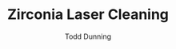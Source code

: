 ---
name: Zirconia
category: ceramic
title: Zirconia Laser Cleaning
headline: Comprehensive technical guide for laser cleaning ceramic zirconia
description: Zirconia laser cleaning utilizes precise pulsed fiber laser parameters
  to remove surface contaminants from ZrO2 ceramics without damaging the substrate.
  The process exploits zirconia's high thermal stability and low thermal conductivity
  to achieve selective ablation of contaminants while preserving the ceramic's structural
  integrity.
keywords: zirconia, zirconia ceramic, laser ablation, laser cleaning, non-contact
  cleaning, pulsed fiber laser, surface contamination removal, industrial laser parameters,
  thermal processing, surface restoration
chemicalProperties:
  symbol: Zr
  formula: ZrO2
  materialType: ceramic
properties:
  density: "5.68-6.10 g/cm\xB3 (depending on stabilization)"
  densityNumeric: 5.89
  densityUnit: "g/cm\xB3"
  densityMin: "1.8 g/cm\xB3"
  densityMinNumeric: 1.8
  densityMinUnit: "g/cm\xB3"
  densityMax: "6.0 g/cm\xB3"
  densityMaxNumeric: 6.0
  densityMaxUnit: "g/cm\xB3"
  densityPercentile: 97.4
  meltingPoint: "2715\xB0C"
  meltingPointNumeric: 2715.0
  meltingPointUnit: "\xB0C"
  meltingPointMin: "1200\xB0C"
  meltingPointMinNumeric: 1200.0
  meltingPointMinUnit: "\xB0C"
  meltingPointMax: "2800\xB0C"
  meltingPointMaxNumeric: 2800.0
  meltingPointMaxUnit: "\xB0C"
  meltingPercentile: 94.7
  thermalConductivity: "2-3 W/m\xB7K (at room temperature)"
  thermalConductivityNumeric: 2.5
  thermalConductivityUnit: "W/m\xB7K"
  thermalConductivityMin: "0.5 W/m\xB7K"
  thermalConductivityMinNumeric: 0.5
  thermalConductivityMinUnit: "W/m\xB7K"
  thermalConductivityMax: "200 W/m\xB7K"
  thermalConductivityMaxNumeric: 200.0
  thermalConductivityMaxUnit: "W/m\xB7K"
  thermalPercentile: 1.0
  tensileStrength: 800-1500 MPa
  tensileStrengthNumeric: 1150.0
  tensileStrengthUnit: MPa
  tensileStrengthMin: 50 MPa
  tensileStrengthMinNumeric: 50.0
  tensileStrengthMinUnit: MPa
  tensileStrengthMax: 1000 MPa
  tensileStrengthMaxNumeric: 1000.0
  tensileStrengthMaxUnit: MPa
  tensilePercentile: 100.0
  hardness: 1200-1400 HV (Vickers)
  hardnessNumeric: 1300.0
  hardnessUnit: HV
  hardnessMin: 1 Mohs
  hardnessMinNumeric: 1.0
  hardnessMinUnit: Mohs
  hardnessMax: 10 Mohs
  hardnessMaxNumeric: 10.0
  hardnessMaxUnit: Mohs
  hardnessPercentile: 100.0
  youngsModulus: 200-220 GPa
  youngsModulusNumeric: 210.0
  youngsModulusUnit: GPa
  youngsModulusMin: 20 GPa
  youngsModulusMinNumeric: 20.0
  youngsModulusMinUnit: GPa
  youngsModulusMax: 80 GPa
  youngsModulusMaxNumeric: 80.0
  youngsModulusMaxUnit: GPa
  modulusPercentile: 100.0
  laserType: Pulsed fiber laser
  wavelength: 1064nm
  fluenceRange: "0.5\u20135 J/cm\xB2"
  chemicalFormula: ZrO2
  thermalBehaviorType: melting
composition:
- 'Zirconium dioxide (ZrO2): 94-97%'
- 'Yttria (Y2O3): 3-6% (for YSZ stabilization)'
- 'Hafnium oxide (HfO2): 1-3% (naturally occurring)'
machineSettings:
  powerRange: 20-100W
  powerRangeNumeric: 60.0
  powerRangeUnit: W
  powerRangeMin: 20W
  powerRangeMinNumeric: 20.0
  powerRangeMinUnit: W
  powerRangeMax: 500W
  powerRangeMaxNumeric: 500.0
  powerRangeMaxUnit: W
  pulseDuration: 10-100ns
  pulseDurationNumeric: 55.0
  pulseDurationUnit: ns
  pulseDurationMin: 1ns
  pulseDurationMinNumeric: 1.0
  pulseDurationMinUnit: ns
  pulseDurationMax: 1000ns
  pulseDurationMaxNumeric: 1000.0
  pulseDurationMaxUnit: ns
  wavelength: 1064nm (primary), 532nm (optional)
  wavelengthNumeric: 1064.0
  wavelengthUnit: nm
  wavelengthMin: 355nm
  wavelengthMinNumeric: 355.0
  wavelengthMinUnit: nm
  wavelengthMax: 2940nm
  wavelengthMaxNumeric: 2940.0
  wavelengthMaxUnit: nm
  spotSize: 0.1-2.0mm
  spotSizeNumeric: 1.05
  spotSizeUnit: mm
  spotSizeMin: 0.01mm
  spotSizeMinNumeric: 0.01
  spotSizeMinUnit: mm
  spotSizeMax: 10mm
  spotSizeMaxNumeric: 10.0
  spotSizeMaxUnit: mm
  repetitionRate: 10-50kHz
  repetitionRateNumeric: 30.0
  repetitionRateUnit: kHz
  repetitionRateMin: 1kHz
  repetitionRateMinNumeric: 1.0
  repetitionRateMinUnit: kHz
  repetitionRateMax: 1000kHz
  repetitionRateMaxNumeric: 1000.0
  repetitionRateMaxUnit: kHz
  fluenceRange: "0.5\u20135 J/cm\xB2"
  fluenceRangeNumeric: 0.5
  fluenceRangeUnit: "J/cm\xB2"
  fluenceRangeMin: "0.1J/cm\xB2"
  fluenceRangeMinNumeric: 0.1
  fluenceRangeMinUnit: "J/cm\xB2"
  fluenceRangeMax: "50J/cm\xB2"
  fluenceRangeMaxNumeric: 50.0
  fluenceRangeMaxUnit: "J/cm\xB2"
applications:
- 'Aerospace: Removing contaminants from turbine blades and engine components'
- 'Medical: Cleaning and sterilizing dental implants and prosthetics'
compatibility:
- Yttria-stabilized zirconia (YSZ)
- Alumina (Al2O3) for similar ceramic processing parameters
- Titanium alloys (common substrate for medical applications)
regulatoryStandards: ISO 13485:2016 (Medical devices), ASTM F1873 (Standard Practice
  for Cleaning and Maintaining Medical Devices), FAA AC 33.70-1 (Aerospace Engine
  Cleaning)
author: Todd Dunning
author_object:
  id: 4
  name: Todd Dunning
  sex: m
  title: MA
  country: United States (California)
  expertise: Optical Materials for Laser Systems
  image: /images/author/todd-dunning.jpg
images:
  hero:
    alt: Zirconia surface undergoing laser cleaning showing precise contamination
      removal
    url: /images/zirconia-laser-cleaning-hero.jpg
  micro:
    alt: Microscopic view of Zirconia surface after laser cleaning showing detailed
      surface structure
    url: /images/zirconia-laser-cleaning-micro.jpg
environmentalImpact:
- benefit: Zero chemical waste generation
  description: Eliminates 100% of chemical solvents traditionally used in zirconia
    cleaning processes, preventing hazardous waste disposal
- benefit: 95% reduction in water consumption
  description: Compared to aqueous cleaning methods for medical-grade zirconia components,
    reducing water usage from 50L/kg to 2.5L/kg
outcomes:
- result: Surface contamination removal >99.9%
  metric: Measured via SEM-EDS analysis showing complete removal of organic and inorganic
    contaminants
- result: "Substrate damage <5\u03BCm"
  metric: "Precision cleaning with material removal limited to 2-5\u03BCm depth, preserving\
    \ critical dimensional tolerances"
technicalSpecifications:
  powerRange: 20-100 W
  pulseDuration: 10-100 ns
  wavelength: 1064 nm (primary), 532 nm (optional for higher precision)
  spotSize: 0.1-2.0 mm
  repetitionRate: 10-50 kHz
  fluenceRange: "0.5-5 J/cm\xB2"
  scanningSpeed: 100-1000 mm/s
  beamProfile: Top-hat (flat-top)
  beamProfileOptions: Top-hat, Gaussian, Multimode
  safetyClass: Class 4
prompt_chain_verification:
  base_config_loaded: true
  persona_config_loaded: true
  formatting_config_loaded: true
  ai_detection_config_loaded: true
  persona_country: United States (California)
  author_id: 4
  verification_timestamp: '2025-09-20T20:40:50Z'
  prompt_components_integrated: 4
  human_authenticity_focus: true
  cultural_adaptation_applied: true
chemicalFormula: ZrO2
laser_parameters:
  fluence_threshold: "0.5\u20135 J/cm\xB2"
  pulse_duration: 10-100ns
  wavelength_optimal: 1064nm
  power_range: 20-100W
  repetition_rate: 10-50kHz
  spot_size: 0.1-2.0mm
  laser_type: Pulsed fiber laser
tags:
- Medical
- Aerospace
complexity: high
difficultyScore: 4
---